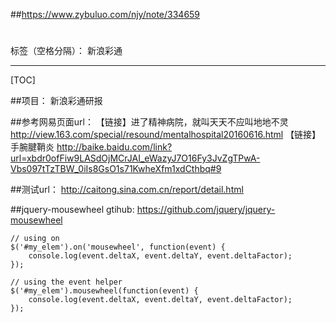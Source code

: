 ##https://www.zybuluo.com/njy/note/334659
# 

标签（空格分隔）： 新浪彩通

---

[TOC]

##项目： 新浪彩通研报

##参考网易页面url：
【链接】进了精神病院，就叫天天不应叫地地不灵
http://view.163.com/special/resound/mentalhospital20160616.html
【链接】手腕腱鞘炎
http://baike.baidu.com/link?url=xbdr0ofFiw9LASdOjMCrJAI_eWazyJ7O16Fy3JvZgTPwA-Vbs097tTzTBW_0iIs8GsO1s71KwheXfm1xdCthbq#9


##测试url：
http://caitong.sina.com.cn/report/detail.html


##jquery-mousewheel
gtihub:
https://github.com/jquery/jquery-mousewheel
```
// using on
$('#my_elem').on('mousewheel', function(event) {
    console.log(event.deltaX, event.deltaY, event.deltaFactor);
});

// using the event helper
$('#my_elem').mousewheel(function(event) {
    console.log(event.deltaX, event.deltaY, event.deltaFactor);
});
```